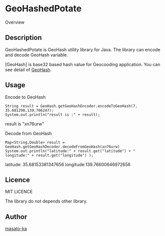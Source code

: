 GeoHashedPotate
====

Overview

## Description

GeoHashedPotate is GeoHash utility library for Java.
The library can encode and decode GeoHash variable.

[GeoHash] is base32 based hash value for Geocooding application.
You can see detail of [GeoHash](https://en.wikipedia.org/wiki/Geohash). 

## Usage

Encode to GeoHash

~~~~
String result = GeoHash.getGeoHashEncoder.encodeToGeoHash(7, 35.681298,139.766247);
System.out.println("result is :" + result);
~~~~
result is "xn76urw"

Decode from GeoHash

~~~~
Map<String,Double> result = GeoHash.getGeoHashDecoder.decodeFromGeoHash(xn76urw)
System.out.println("latitude:" + result.get("latitude") + " longitude:" + result.get("longitude") );
~~~~

latitude: 35.68153381347656 longitude:139.76600646972656

## Licence

MIT LICENCE

The library do not depends other library.

## Author

[masato-ka](https://twitter.com/masato_ka)